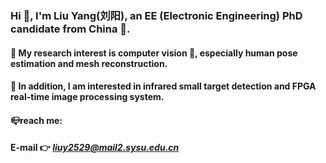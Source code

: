 ### Hi 👋, I'm Liu Yang(刘阳), an EE (Electronic Engineering) PhD candidate from China 🐼.
#### 🧐 My research interest is computer vision 🏁, especially human pose estimation and mesh reconstruction.
#### 🌱 In addition, I am interested in infrared small target detection and FPGA real-time image processing system.

#### 📪reach me: 
#### E-mail 👉 *liuy2529@mail2.sysu.edu.cn*


<!--
**liuyang9609/liuyang9609** is a ✨ _special_ ✨ repository because its `README.md` (this file) appears on your GitHub profile.

Here are some ideas to get you started:

- 🔭 I’m currently working on ...
- 🌱 I’m currently learning ...
- 👯 I’m looking to collaborate on ...
- 🤔 I’m looking for help with ...
- 💬 Ask me about ...
- 📫 How to reach me: ...
- 😄 Pronouns: ...
- ⚡ Fun fact: ...
-->

